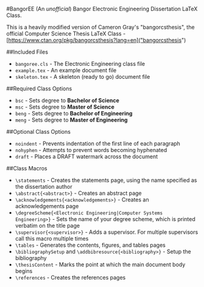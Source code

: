 #BangorEE
(An *unofficial*) Bangor Electronic Engineering Dissertation LaTeX Class.

This is a heavily modified version of Cameron Gray's "bangorcsthesis", the official Computer Science Thesis LaTeX Class - [https://www.ctan.org/pkg/bangorcsthesis?lang=en]("bangorcsthesis")

##Included Files
* ``bangoree.cls`` - The Electronic Engineering class file
* ``example.tex`` - An example document file
* ``skeleton.tex`` - A skeleton (ready to go) document file

##Required Class Options
* ``bsc`` - Sets degree to **Bachelor of Science**
* ``msc`` - Sets degree to **Master of Science**
* ``beng`` - Sets degree to **Bachelor of Engineering**
* ``meng`` - Sets degree to **Master of Engineering**

##Optional Class Options
* ``noindent`` - Prevents indentation of the first line of each paragraph
* ``nohyphen`` - Attempts to prevent words becoming hyphenated
* ``draft`` - Places a DRAFT watermark across the document

##Class Macros
* ``\statements`` - Creates the statements page, using the name specified as the dissertation author
* ``\abstract{<abstract>}`` - Creates an abstract page
* ``\acknowledgements{<acknowledgements>}`` - Creates an acknowledgements page
* ``\degreeScheme{<Electronic Engineering|Computer Systems Engineering>}`` - Sets the name of your degree scheme, which is printed verbatim on the title page
* ``\supervisor{<supervisor>}`` - Adds a supervisor. For multiple supervisors call this macro multiple times
* ``\tables`` - Generates the contents, figures, and tables pages
* ``\bibliographySetup`` and ``\addbibresource{<bibliography>}`` - Setup the bibliography
* ``\thesisContent`` - Marks the point at which the main document body begins
* ``\references`` - Creates the references pages